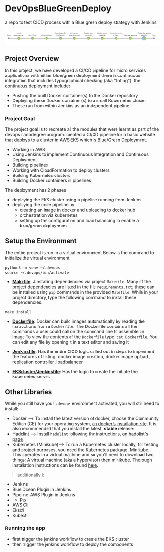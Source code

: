 # DevOpsBlueGreenDeploy
a repo to test CICD process with a Blue green deploy strategy with Jenkins

![img-1](./screenshot/flow.png)

## Project Overview

In this project, we have developed a CI/CD pipeline for micro services applications with either blue/green deployment
there is continuous integration that includes typographical checking (aka “linting”). the continuous deployment includes
* Pushing the built Docker container(s) to the Docker repository
* Deploying these Docker container(s) to a small Kubernetes cluster
* These run from within Jenkins as an independent pipeline.

### Project Goal

The project goal is to recreate all the modules that were learnt as part of the devops nanodegree program.
created a CI/CD pipeline for a basic website that deploys to a cluster in AWS EKS which is Blue/Green Deployment.
-   Working in AWS
-   Using Jenkins to implement Continuous Integration and Continuous Deployment
-   Building pipelines
-   Working with CloudFormation to deploy clusters
-   Building Kubernetes clusters
-   Building Docker containers in pipelines

The deployment has 2 phases
- deploying the EKS cluster using a pipeline running from Jenkins
- deploying the code pipeline by
	- creating an image in docker and uploading to docker hub
	- orchestration via kubernetes 
	- setting up the configuration and load balancing to enable a blue/green deployment

## Setup the Environment

The entire project is run in a virtual environment 
Below is the command to initialize the virtual environment
```
python3 -m venv ~/.devops
source ~/.devops/bin/activate
```

* **[Makefile](./Makefile)**:  JInstalling dependencies via project `Makefile`. Many of the project dependencies are listed in the file `requirements.txt`; these can be installed using `pip` commands in the provided `Makefile`. While in your project directory, type the following command to install these dependencies.

```
make install
```
*  **[Dockerfile](./final-project-server-parameter.json)**:  Docker can build images automatically by reading the instructions from a  `Dockerfile`. The Dockerfile contains all the commands a user could call on the command line to assemble an image.To view the contents of the  `Dockerfile`  type:  `cat Dockerfile`. You can edit any file by opening it in a text editor and saving it

*  **[Jenkinsfile](./Jenskinsfile)**:  Has the entire CICD logic called out in steps to implement the features of linting, docker image creation, docker image upload , replication controller .loadbalancer 

*  **[EKScluster/Jenkinsfile](./EKScluster/Jenskinsfile)**:  Has the logic to create the initiate the kubernetes server.



## Other Libraries

While you still have your  `.devops`  environment activated, you will still need to install:
-   Docker --> To install the latest version of docker, choose the Community Edition (CE) for your operating system, [on docker’s installation site](https://docs.docker.com/v17.12/install/). It is also recommended that you install the latest, **stable** release:
-   Hadolint --> Install `hadolint` following the instructions, [on hadolint's page](https://github.com/hadolint/hadolint):
-   Kubernetes (Minikube)--> To run a Kubernetes cluster locally, for testing and project purposes, you need the Kubernetes package, Minikube. This operates in a virtual machine and so you'll need to download two things: A virtual machine (aka a hypervisor) then minikube. Thorough installation instructions can be found [here](https://kubernetes.io/docs/tasks/tools/install-minikube/).

> additionally l:

-   Jenkins
-   Blue Ocean Plugin in Jenkins
-   Pipeline-AWS Plugin in Jenkins
-  -   Pip
-   AWS Cli
-   Eksctl
-   Kubectl

### Running the app
- first trigger the jenkins workflow to create the EKS cluster
- then trigger the jenkins workflow to deploy the components



